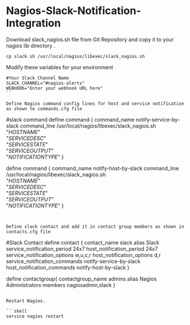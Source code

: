 # Nagios-Slack-Notification-Integration

Download slack_nagios.sh file from Git Repository and copy it to your nagios lib directory .
```
cp slack.sh /usr/local/nagios/libexec/slack_nagios.sh
```

Modify these variables for your environment
```
#Your Slack Channel Name
SLACK_CHANNEL="#nagios-alerts"  
WEBHOOK="Enter your webhook URL here"
``

Define Nagios command config lines for host and service notification as shown to commands.cfg file

```
#slack command
define command {
      command_name     notify-service-by-slack
      command_line /usr/local/nagios/libexec/slack_nagios.sh \
"$HOSTNAME$" \
"$SERVICEDESC$" \
"$SERVICESTATE$" \
"$SERVICEOUTPUT$" \
"$NOTIFICATIONTYPE$"
}

define command {
      command_name     notify-host-by-slack
      command_line /usr/local/nagios/libexec/slack_nagios.sh \
"$HOSTNAME$" \
"$SERVICEDESC$" \
"$SERVICESTATE$" \
"$SERVICEOUTPUT$" \
"$NOTIFICATIONTYPE$"
}

```


Define slack contact and add it in contact group members as shown in contacts.cfg file

```
#Slack Contact
define contact {
      contact_name                             slack
      alias                                    Slack
      service_notification_period              24x7
      host_notification_period                 24x7
      service_notification_options             w,u,c,r
      host_notification_options                d,r
      service_notification_commands            notify-service-by-slack
      host_notification_commands               notify-host-by-slack
}

define contactgroup{
        contactgroup_name       admins
        alias                   Nagios Administrators
        members                 nagiosadmin,slack
        }


```

Restart Nagios.

```shell
service nagios restart
```


